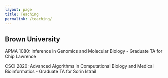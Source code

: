 ```yaml
---
layout: page
title: Teaching
permalink: /teaching/
---
```


## Brown University

APMA 1080: Inference in Genomics and Molecular Biology - Graduate TA for Chip Lawrence

CSCI 2820: Advanced Algorithms in Computational Biology and Medical Bioinformatics - Graduate TA for Sorin Istrail
